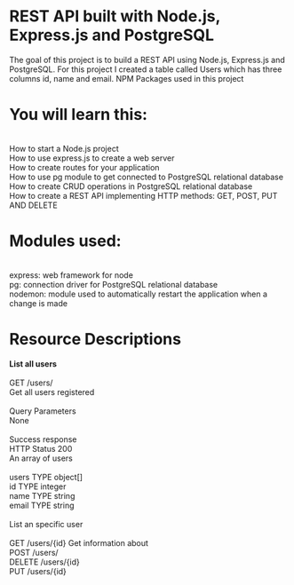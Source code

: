 # REST API built with Node.js, Express.js and PostgreSQL

The goal of this project is to build a REST API using Node.js, Express.js and PostgreSQL. For this project I created a table called Users which has three columns id, name and email.
NPM Packages used in this project

# You will learn this:

<br> How to start a Node.js project
<br> How to use express.js to create a web server
<br> How to create routes for your application
<br> How to use pg module to get connected to PostgreSQL relational database
<br> How to create CRUD operations in PostgreSQL relational database
<br> How to create a REST API implementing HTTP methods: GET, POST, PUT AND DELETE

# Modules used:

<br> express: web framework for node
<br> pg: connection driver for PostgreSQL relational database
<br> nodemon: module used to automatically restart the application when a change is made

# Resource Descriptions

<b>List all users</b>
<br><br> GET /users/
<br> Get all users registered
<br><br> Query Parameters
<br> None
<br><br> Success response
<br> HTTP Status 200
<br> An array of users
<br><br> users TYPE object[]
<br>&#9;id TYPE integer
<br>&#9;name TYPE string
<br>&#9;email TYPE string
<br><br> List an specific user
<br><br> GET /users/{id} Get information about
<br> POST /users/
<br> DELETE /users/{id}
<br> PUT /users/{id}

